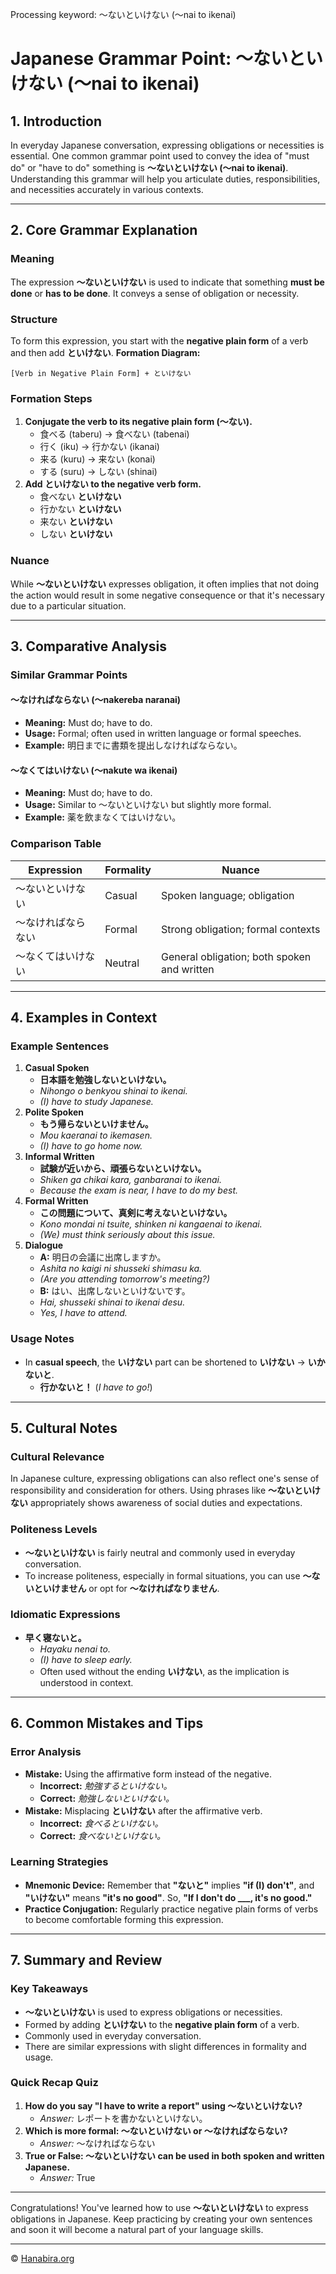 Processing keyword: ～ないといけない (〜nai to ikenai)
# Japanese Grammar Point: ～ないといけない (〜nai to ikenai)

## 1. Introduction
In everyday Japanese conversation, expressing obligations or necessities is essential. One common grammar point used to convey the idea of "must do" or "have to do" something is **～ないといけない (〜nai to ikenai)**. Understanding this grammar will help you articulate duties, responsibilities, and necessities accurately in various contexts.

---
## 2. Core Grammar Explanation
### Meaning
The expression **～ないといけない** is used to indicate that something **must be done** or **has to be done**. It conveys a sense of obligation or necessity.
### Structure
To form this expression, you start with the **negative plain form** of a verb and then add **といけない**.
**Formation Diagram:**
```plaintext
[Verb in Negative Plain Form] + といけない
```
### Formation Steps
1. **Conjugate the verb to its negative plain form (～ない).**
   - 食べる (taberu) → 食べない (tabenai)
   - 行く (iku) → 行かない (ikanai)
   - 来る (kuru) → 来ない (konai)
   - する (suru) → しない (shinai)
2. **Add といけない to the negative verb form.**
   - 食べない **といけない**
   - 行かない **といけない**
   - 来ない **といけない**
   - しない **といけない**
### Nuance
While **～ないといけない** expresses obligation, it often implies that not doing the action would result in some negative consequence or that it's necessary due to a particular situation.

---
## 3. Comparative Analysis
### Similar Grammar Points
#### ～なければならない (～nakereba naranai)
- **Meaning:** Must do; have to do.
- **Usage:** Formal; often used in written language or formal speeches.
- **Example:** 明日までに書類を提出しなければならない。
  
#### ～なくてはいけない (～nakute wa ikenai)
- **Meaning:** Must do; have to do.
- **Usage:** Similar to ～ないといけない but slightly more formal.
- **Example:** 薬を飲まなくてはいけない。
### Comparison Table
| Expression               | Formality | Nuance                               |
|--------------------------|-----------|--------------------------------------|
| ～ないといけない          | Casual    | Spoken language; obligation          |
| ～なければならない       | Formal    | Strong obligation; formal contexts   |
| ～なくてはいけない       | Neutral   | General obligation; both spoken and written |
---
## 4. Examples in Context
### Example Sentences
1. **Casual Spoken**
   - **日本語を勉強しないといけない。**
   - *Nihongo o benkyou shinai to ikenai.*
   - *(I) have to study Japanese.*
2. **Polite Spoken**
   - **もう帰らないといけません。**
   - *Mou kaeranai to ikemasen.*
   - *(I) have to go home now.*
3. **Informal Written**
   - **試験が近いから、頑張らないといけない。**
   - *Shiken ga chikai kara, ganbaranai to ikenai.*
   - *Because the exam is near, I have to do my best.*
4. **Formal Written**
   - **この問題について、真剣に考えないといけない。**
   - *Kono mondai ni tsuite, shinken ni kangaenai to ikenai.*
   - *(We) must think seriously about this issue.*
5. **Dialogue**
   - **A:** 明日の会議に出席しますか。
   - *Ashita no kaigi ni shusseki shimasu ka.*
   - *(Are you attending tomorrow's meeting?)*
   - **B:** はい、出席しないといけないです。
   - *Hai, shusseki shinai to ikenai desu.*
   - *Yes, I have to attend.*
### Usage Notes
- In **casual speech**, the **いけない** part can be shortened to **いけない** → **いかないと**.
  - **行かないと！** (*I have to go!*)
---
## 5. Cultural Notes
### Cultural Relevance
In Japanese culture, expressing obligations can also reflect one's sense of responsibility and consideration for others. Using phrases like **～ないといけない** appropriately shows awareness of social duties and expectations.
### Politeness Levels
- **～ないといけない** is fairly neutral and commonly used in everyday conversation.
- To increase politeness, especially in formal situations, you can use **～ないといけません** or opt for **～なければなりません**.
### Idiomatic Expressions
- **早く寝ないと。**
  - *Hayaku nenai to.*
  - *(I) have to sleep early.*
  - Often used without the ending **いけない**, as the implication is understood in context.
---
## 6. Common Mistakes and Tips
### Error Analysis
- **Mistake:** Using the affirmative form instead of the negative.
  - **Incorrect:** *勉強するといけない。*
  - **Correct:** *勉強しないといけない。*
- **Mistake:** Misplacing **といけない** after the affirmative verb.
  - **Incorrect:** *食べるといけない。*
  - **Correct:** *食べないといけない。*
### Learning Strategies
- **Mnemonic Device:** Remember that **"ないと"** implies **"if (I) don't"**, and **"いけない"** means **"it's no good"**. So, **"If I don't do ___, it's no good."**
- **Practice Conjugation:** Regularly practice negative plain forms of verbs to become comfortable forming this expression.
---
## 7. Summary and Review
### Key Takeaways
- **～ないといけない** is used to express obligations or necessities.
- Formed by adding **といけない** to the **negative plain form** of a verb.
- Commonly used in everyday conversation.
- There are similar expressions with slight differences in formality and usage.
### Quick Recap Quiz
1. **How do you say "I have to write a report" using ～ないといけない?**
   - *Answer:* レポートを書かないといけない。
2. **Which is more formal: ～ないといけない or ～なければならない?**
   - *Answer:* ～なければならない
3. **True or False: ～ないといけない can be used in both spoken and written Japanese.**
   - *Answer:* True
---
Congratulations! You've learned how to use **～ないといけない** to express obligations in Japanese. Keep practicing by creating your own sentences and soon it will become a natural part of your language skills.


---

© [Hanabira.org](https://hanabira.org)
